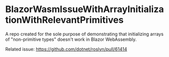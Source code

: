 # BlazorWasmIssueWithArrayInitializationWithRelevantPrimitives

A repo created for the sole purpose of demonstrating that initializing arrays of "non-primitive types" doesn't work in Blazor WebAssembly.

Related issue: https://github.com/dotnet/roslyn/pull/61414

